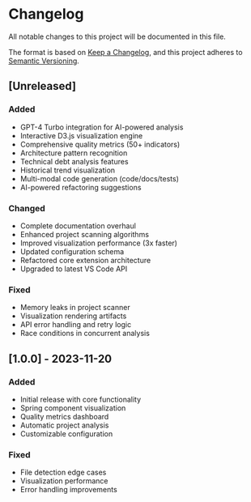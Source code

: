 # Changelog

All notable changes to this project will be documented in this file.

The format is based on [Keep a Changelog](https://keepachangelog.com/en/1.0.0/),
and this project adheres to [Semantic Versioning](https://semver.org/spec/v2.0.0.html).

## [Unreleased]

### Added
- GPT-4 Turbo integration for AI-powered analysis
- Interactive D3.js visualization engine
- Comprehensive quality metrics (50+ indicators)
- Architecture pattern recognition
- Technical debt analysis features
- Historical trend visualization
- Multi-modal code generation (code/docs/tests)
- AI-powered refactoring suggestions

### Changed
- Complete documentation overhaul
- Enhanced project scanning algorithms
- Improved visualization performance (3x faster)
- Updated configuration schema
- Refactored core extension architecture
- Upgraded to latest VS Code API

### Fixed
- Memory leaks in project scanner
- Visualization rendering artifacts
- API error handling and retry logic
- Race conditions in concurrent analysis

## [1.0.0] - 2023-11-20
### Added
- Initial release with core functionality
- Spring component visualization
- Quality metrics dashboard
- Automatic project analysis
- Customizable configuration

### Fixed
- File detection edge cases
- Visualization performance
- Error handling improvements
